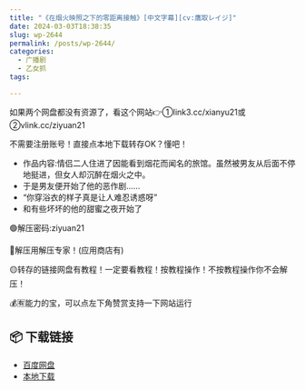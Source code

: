 ```yaml
---
title: "《在烟火映照之下的零距离接触》[中文字幕][cv:鷹取レイジ]"
date: 2024-03-03T18:38:35
slug: wp-2644
permalink: /posts/wp-2644/
categories:
  - 广播剧
  - 乙女抓
tags:

---
```


如果两个网盘都没有资源了，看这个网站👉①link3.cc/xianyu21或②vlink.cc/ziyuan21

不需要注册账号！直接点本地下载转存OK？懂吧！

*   作品内容:情侣二人住进了因能看到烟花而闻名的旅馆。虽然被男友从后面不停地挺进，但女人却沉醉在烟火之中。
*   于是男友便开始了他的恶作剧……
*   “你穿浴衣的样子真是让人难忍诱惑呀”
*   和有些坏坏的他的甜蜜之夜开始了

🟢解压密码:ziyuan21

🔵解压用解压专家！(应用商店有)

🟡转存的链接网盘有教程！一定要看教程！按教程操作！不按教程操作你不会解压！

💰🈶能力的宝，可以点左下角赞赏支持一下网站运行

## 📦 下载链接
- [百度网盘](https://blziyuan21.com/pay-download/2644?key=fed9b8c39e&down_id=0)
- [本地下载](https://blziyuan21.com/pay-download/2644?key=fed9b8c39e&down_id=1)

